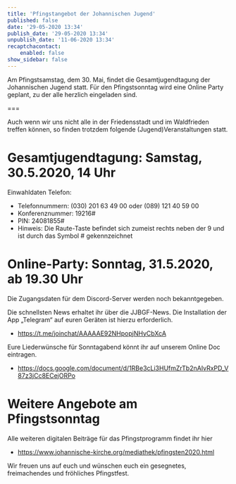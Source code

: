 ```yaml
---
title: 'Pfingstangebot der Johannischen Jugend'
published: false
date: '29-05-2020 13:34'
publish_date: '29-05-2020 13:34'
unpublish_date: '11-06-2020 13:34'
recaptchacontact:
    enabled: false
show_sidebar: false
---
```


Am Pfingstsamstag, dem 30. Mai, findet die Gesamtjugendtagung der Johannischen Jugend statt. Für den Pfingstsonntag wird eine Online Party geplant, zu der alle herzlich eingeladen sind.

===

Auch wenn wir uns nicht alle in der Friedensstadt und im Waldfrieden treffen können, so finden trotzdem folgende (Jugend)Veranstaltungen statt.

# Gesamtjugendtagung: Samstag, 30.5.2020, 14 Uhr
Einwahldaten Telefon:

* Telefonnummern: (030) 201 63 49 00 oder (089) 121 40 59 00
* Konferenznummer: 19216#
* PIN: 24081855#
* Hinweis: Die Raute-Taste befindet sich zumeist rechts neben der 9 und ist durch das Symbol # gekennzeichnet 

# Online-Party: Sonntag, 31.5.2020, ab 19.30 Uhr
Die Zugangsdaten für dem Discord-Server werden noch bekanntgegeben. 

Die schnellsten News erhaltet ihr über die JJBGF-News. Die Installation der App „Telegram“ auf euren Geräten ist hierzu erforderlich.
* https://t.me/joinchat/AAAAAE92NHpopjNHyCbXcA

Eure Liederwünsche für Sonntagabend könnt ihr auf unserem Online Doc eintragen. 
* https://docs.google.com/document/d/1RBe3cLi3HUfmZrTb2nAIvRxPD_V87z3jCc8ECejORPo

# Weitere Angebote am Pfingstsonntag

Alle weiteren digitalen Beiträge für das Pfingstprogramm findet ihr hier
* https://www.johannische-kirche.org/mediathek/pfingsten2020.html 

Wir freuen uns auf euch und wünschen euch ein gesegnetes, freimachendes und fröhliches Pfingstfest.
